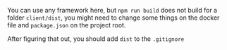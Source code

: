 You can use any framework here, but `npm run build` does not build for a folder `client/dist`, you might need to change some things on the docker file and `package.json` on the project root.

After figuring that out, you should add `dist` to the `.gitignore`